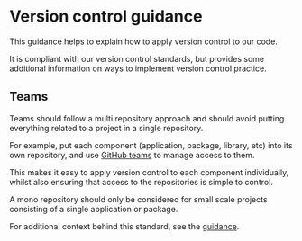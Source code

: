 # Version control guidance

This guidance helps to explain how to apply version control to our code.

It is compliant with our version control standards, but provides some additional information on ways to implement version control practice.

## Teams

Teams should follow a multi repository approach and should avoid putting everything related to a project in a single repository.

For example, put each component (application, package, library, etc) into its own repository, and use [GitHub teams](https://help.github.com/en/articles/organizing-members-into-teams) to manage access to them.

This makes it easy to apply version control to each component individually, whilst also ensuring that access to the repositories is simple to control.

A mono repository should only be considered for small scale projects consisting of a single application or package.

For additional context behind this standard, see the [guidance](/guides/mono_or_multi_repo.md).
